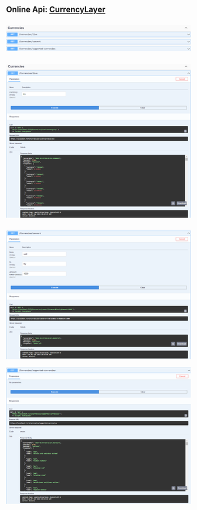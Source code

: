 Online Api: [CurrencyLayer](https://currencylayer.com/documentation)
---
![all](https://github.com/aliilman/OfficeHours_Group2/blob/main/endpoint-ss/1.png?raw=true)
---
![live](https://github.com/aliilman/OfficeHours_Group2/blob/main/endpoint-ss/2.png?raw=true)
---
![convert](https://github.com/aliilman/OfficeHours_Group2/blob/main/endpoint-ss/3.png?raw=true)
---
![supported-currencies](https://github.com/aliilman/OfficeHours_Group2/blob/main/endpoint-ss/4.png?raw=true)
